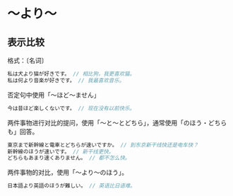 # 〜より〜

## 表示比较

格式：〔名词〕

```js
私は犬より猫が好きです。 // 相比狗，我更喜欢猫。
私は何より音楽が好きです。 // 我最喜欢音乐。
```

否定句中使用「〜ほど〜ません」

```js
今は昔ほど楽しくないです。 // 现在没有以前快乐。
```

两件事物进行对比的提问，使用「〜と〜とどちら」，通常使用「のほう・どちらも」回答。

```js
東京まで新幹線と電車とどちらが速いですか。 // 到东京新干线快还是电车快？
新幹線のほうが速いです。 // 新干线更快。
どちらもあまり速くありません。 // 都不怎么快。
```

两件事物的对比，使用「〜より〜のほう」。

```js
日本語より英語のほうが難しい。 // 英语比日语难。
```
